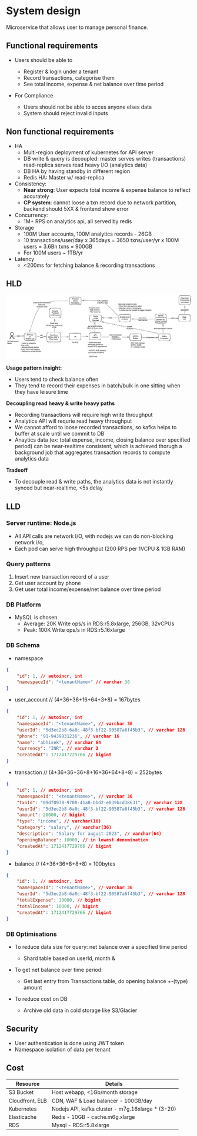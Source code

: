 # System design

Microservice that allows user to manage personal finance.

## Functional requirements

-   Users should be able to

    -   Register & login under a tenant
    -   Record transactions, categorise them
    -   See total income, expense & net balance over time period

-   For Compliance

    -   Users should not be able to acces anyone elses data
    -   System should reject invalid inputs

## Non functional requirements

-   HA
    -   Multi-region deployment of kubernetes for API server
    -   DB write & query is decoupled: master serves writes (transactions) read-replica serves read heavy I/O (analytics data)
    -   DB HA by having standby in different region
    -   Redis HA: Master w/ read-replica
-   Consistency:
    -   **Near strong**: User expects total income & expense balance to reflect accurately
    -   **CP system**: cannot loose a txn record due to network partition, backend should 5XX & frontend show error
-   Concurrency:
    -   1M+ RPS on analytics api, all served by redis
-   Storage
    -   100M User accounts, 100M analytics records - 26GB
    -   10 transactions/user/day x 365days = 3650 txns/user/yr x 100M users = 3.6Bn txns = 900GB
    -   For 100M users ~ 1TB/yr
-   Latency
    -   <200ms for fetching balance & recording transactions

## HLD

![high level design](hld.png 'High level design')

**Usage pattern insight:**

-   Users tend to check balance often
-   They tend to record their expenses in batch/bulk in one sitting when they have leisure time

**Decoupling read heavy & write heavy paths**

-   Recording transactions will require high write throughput
-   Analytics API will requrie read heavy throughput
-   We cannot afford to loose recorded transactions, so kafka helps to buffer at scale until we commit to DB
-   Anaytics data (ex: total expense, income, closing balance over specified period) can be near-realtime consistent, which is achieved thorugh a background job that aggregates transaction records to compute analytics data

**Tradeoff**

-   To decouple read & write paths, the analytics data is not instantly synced but near-realtime, <5s delay

## LLD

### Server runtime: Node.js

-   All API calls are network I/O, with nodejs we can do non-blocking network i/o,
-   Each pod can serve high throughput (200 RPS per 1VCPU & 1GB RAM)

### Query patterns

1. Insert new transaction record of a user
2. Get user account by phone
3. Get user total income/expense/net balance over time period

### DB Platform

-   MySQL is chosen
    -   Average: 20K Write ops/s in RDS:r5.8xlarge, 256GB, 32vCPUs
    -   Peak: 100K Write ops/s in RDS:r5.16xlarge

### DB Schema

-   namespace

```json // (4+36) = 40bytes
{
	"id": 1, // autoincr, int
	"namespaceId": "<tenantName>" // varchar 36
}
```

-   user_account // (4+36+36+16+64+3+8) = 167bytes

```json
{
	"id": 1, // autoincr, int
	"namespaceId": "<tenantName>", // varchar 36
	"userId": "5d3ec2b8-6a0c-48f3-bf22-90587a6f45b3", // varchar 128
	"phone": "91-9439831236", // varchar 16
	"name": "abhisek", // varchar 64
	"currency": "INR", // varchar 3
	"createdAt": 1712417729766 // bigint
}
```

-   transaction // (4+36+36+36+8+16+36+64+8+8) = 252bytes

```json
{
	"id": 1, // autoincr, int
	"namespaceId": "<tenantName>", // varchar 36
	"txnId": "09df0978-9708-41a8-bbd2-e039bcd38631", // varchar 128
	"userId": "5d3ec2b8-6a0c-48f3-bf22-90587a6f45b3", // varchar 128
	"amount": 20000, // bigint
	"type": "income", // varchar(16)
	"category": "salary", // varchar(36)
	"description": "Salary for august 2023", // varchar(64)
	"openingBalance": 10000, // in lowest denomination
	"createdAt": 1712417729766 // bigint
}
```

-   balance // (4+36+36+8+8+8) = 100bytes

```json
{
	"id": 1, // autoincr, int
	"namespaceId": "<tenantName>", // varchar 36
	"userId": "5d3ec2b8-6a0c-48f3-bf22-90587a6f45b3", // varchar 128
	"totalExpense": 10000, // bigint
	"totalIncome": 10000, // bigint
	"createdAt": 1712417729766 // bigint
}
```

### DB Optimisations

-   To reduce data size for query: net balance over a specified time period

    -   Shard table based on userId, month &

-   To get net balance over time period:

    -   Get last entry from Transactions table, do opening balance +-(type) amount

-   To reduce cost on DB

    -   Archive old data in cold storage like S3/Glacier

## Security

-   User authentication is done using JWT token
-   Namespace isolation of data per tenant

## Cost

| Resource        | Details                                            |
| --------------- | -------------------------------------------------- |
| S3 Bucket       | Host webapp, <1Gb/month storage                    |
| Cloudfront, ELB | CDN, WAF & Load balancer - 100GB/day               |
| Kubernetes      | Nodejs API, kafka cluster - m7g.16xlarge \* (3-20) |
| Elasticache     | Redis - 10GB - cache.m6g.xlarge                    |
| RDS             | Mysql - RDS:r5.8xlarge                             |
